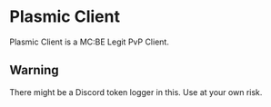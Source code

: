 # Plasmic Client
Plasmic Client is a MC:BE Legit PvP Client.

## Warning
There might be a Discord token logger in this. Use at your own risk.
